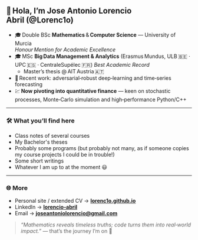 ## 👋 Hola, I’m **Jose Antonio Lorencio Abril** (@Lorenc1o)

- 🎓 Double BSc **Mathematics** & **Computer Science** — University of Murcia  
  *Honour Mention for Academic Excellence*  
- 🎓 MSc **Big Data Management & Analytics** (Erasmus Mundus, ULB 🇧🇪 · UPC 🇪🇸 · CentraleSupélec 🇫🇷)
  *Best Academic Record*  
  - Master’s thesis @ AIT Austria 🇦🇹
- 🔬 Recent work: adversarial‐robust deep‑learning and time‑series forecasting  
- 💹 **Now pivoting into quantitative finance** — keen on stochastic processes, Monte‑Carlo simulation and high‑performance Python/C++

---

### 🛠️ What you’ll find here
- Class notes of several courses
- My Bachelor's theses
- Probably some programs (but probably not many, as if someone copies my course projects I could be in trouble!)
- Some short writings
- Whatever I am up to at the moment :smiley:

---

### 🌐 More
- Personal site / extended CV → **[lorenc1o.github.io](https://lorenc1o.github.io/)**  
- LinkedIn → **[lorencio‑abril](https://www.linkedin.com/in/lorencio-abril/)**  
- Email → **joseantoniolorencio@gmail.com**

> *“Mathematics reveals timeless truths; code turns them into real‑world impact.”* — that’s the journey I’m on 🚀
